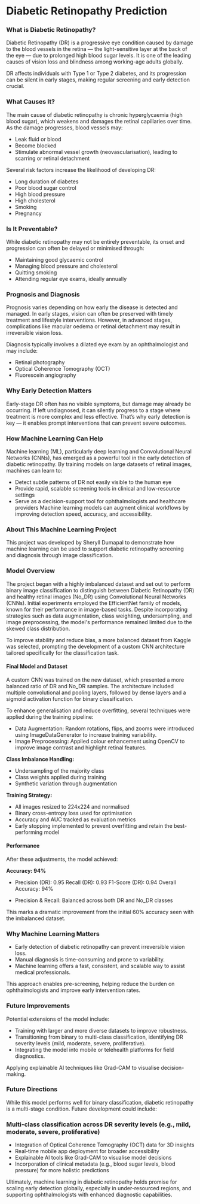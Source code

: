 # Diabetic Retinopathy Prediction

### What is Diabetic Retinopathy?
Diabetic Retinopathy (DR) is a progressive eye condition caused by damage to the blood vessels in the retina — the light-sensitive layer at the back of the eye — due to prolonged high blood sugar levels. It is one of the leading causes of vision loss and blindness among working-age adults globally.

DR affects individuals with Type 1 or Type 2 diabetes, and its progression can be silent in early stages, making regular screening and early detection crucial.

### What Causes It?
The main cause of diabetic retinopathy is chronic hyperglycaemia (high blood sugar), which weakens and damages the retinal capillaries over time. As the damage progresses, blood vessels may:

- Leak fluid or blood
- Become blocked
- Stimulate abnormal vessel growth (neovascularisation), leading to scarring or retinal detachment

Several risk factors increase the likelihood of developing DR:
- Long duration of diabetes
- Poor blood sugar control
- High blood pressure
- High cholesterol
- Smoking
- Pregnancy

### Is It Preventable?
While diabetic retinopathy may not be entirely preventable, its onset and progression can often be delayed or minimised through:

- Maintaining good glycaemic control
- Managing blood pressure and cholesterol
- Quitting smoking
- Attending regular eye exams, ideally annually

### Prognosis and Diagnosis
Prognosis varies depending on how early the disease is detected and managed. In early stages, vision can often be preserved with timely treatment and lifestyle interventions. However, in advanced stages, complications like macular oedema or retinal detachment may result in irreversible vision loss.

Diagnosis typically involves a dilated eye exam by an ophthalmologist and may include:
- Retinal photography
- Optical Coherence Tomography (OCT)
- Fluorescein angiography

### Why Early Detection Matters
Early-stage DR often has no visible symptoms, but damage may already be occurring. If left undiagnosed, it can silently progress to a stage where treatment is more complex and less effective. That’s why early detection is key — it enables prompt interventions that can prevent severe outcomes.

### How Machine Learning Can Help
Machine learning (ML), particularly deep learning and Convolutional Neural Networks (CNNs), has emerged as a powerful tool in the early detection of diabetic retinopathy. By training models on large datasets of retinal images, machines can learn to:
- Detect subtle patterns of DR not easily visible to the human eye
- Provide rapid, scalable screening tools in clinical and low-resource settings
- Serve as a decision-support tool for ophthalmologists and healthcare providers
Machine learning models can augment clinical workflows by improving detection speed, accuracy, and accessibility.

### About This Machine Learning Project
This project was developed by Sheryll Dumapal to demonstrate how machine learning can be used to support diabetic retinopathy screening and diagnosis through image classification.

### Model Overview
The project began with a highly imbalanced dataset and set out to perform binary image classification to distinguish between Diabetic Retinopathy (DR) and healthy retinal images (No_DR) using Convolutional Neural Networks (CNNs). Initial experiments employed the EfficientNet family of models, known for their performance in image-based tasks. Despite incorporating strategies such as data augmentation, class weighting, undersampling, and image preprocessing, the model's performance remained limited due to the skewed class distribution.

To improve stability and reduce bias, a more balanced dataset from Kaggle was selected, prompting the development of a custom CNN architecture tailored specifically for the classification task.

#### Final Model and Dataset
A custom CNN was trained on the new dataset, which presented a more balanced ratio of DR and No_DR samples. The architecture included multiple convolutional and pooling layers, followed by dense layers and a sigmoid activation function for binary classification.

To enhance generalisation and reduce overfitting, several techniques were applied during the training pipeline:
- Data Augmentation: Random rotations, flips, and zooms were introduced using ImageDataGenerator to increase training variability.
- Image Preprocessing: Applied colour enhancement using OpenCV to improve image contrast and highlight retinal features.

**Class Imbalance Handling:**
- Undersampling of the majority class
- Class weights applied during training
- Synthetic variation through augmentation

**Training Strategy:**
- All images resized to 224x224 and normalised
- Binary cross-entropy loss used for optimisation
- Accuracy and AUC tracked as evaluation metrics
- Early stopping implemented to prevent overfitting and retain the best-performing model

#### Performance
After these adjustments, the model achieved:

**Accuracy: 94%**

- Precision (DR):      0.95
Recall (DR):         0.93
F1-Score (DR):       0.94
Overall Accuracy:    94%

- Precision & Recall: Balanced across both DR and No_DR classes

This marks a dramatic improvement from the initial 60% accuracy seen with the imbalanced dataset.

### Why Machine Learning Matters
- Early detection of diabetic retinopathy can prevent irreversible vision loss.
- Manual diagnosis is time-consuming and prone to variability.
- Machine learning offers a fast, consistent, and scalable way to assist medical professionals.

This approach enables pre-screening, helping reduce the burden on ophthalmologists and improve early intervention rates.

### Future Improvements
Potential extensions of the model include:
- Training with larger and more diverse datasets to improve robustness.
- Transitioning from binary to multi-class classification, identifying DR severity levels (mild, moderate, severe, proliferative).
- Integrating the model into mobile or telehealth platforms for field diagnostics.

Applying explainable AI techniques like Grad-CAM to visualise decision-making.

### Future Directions
While this model performs well for binary classification, diabetic retinopathy is a multi-stage condition. Future development could include:

### Multi-class classification across DR severity levels (e.g., mild, moderate, severe, proliferative)

- Integration of Optical Coherence Tomography (OCT) data for 3D insights
- Real-time mobile app deployment for broader accessibility
- Explainable AI tools like Grad-CAM to visualise model decisions
- Incorporation of clinical metadata (e.g., blood sugar levels, blood pressure) for more holistic predictions

Ultimately, machine learning in diabetic retinopathy holds promise for scaling early detection globally, especially in under-resourced regions, and supporting ophthalmologists with enhanced diagnostic capabilities.
